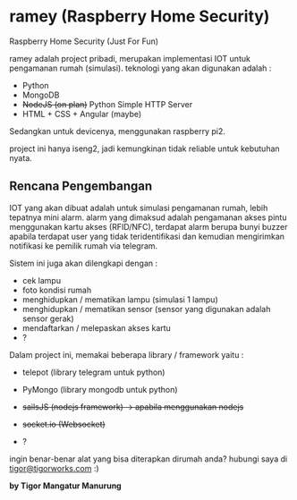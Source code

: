 # ramey (Raspberry Home Security)
Raspberry Home Security (Just For Fun)

ramey adalah project pribadi, merupakan implementasi IOT untuk pengamanan rumah (simulasi). teknologi yang akan digunakan adalah :
- Python
- MongoDB
- ~~NodeJS (on plan)~~ Python Simple HTTP Server
- HTML + CSS + Angular (maybe)

Sedangkan untuk devicenya, menggunakan raspberry pi2.

project ini hanya iseng2, jadi kemungkinan tidak reliable untuk kebutuhan nyata.

Rencana Pengembangan
----
IOT yang akan dibuat adalah untuk simulasi pengamanan rumah, lebih tepatnya mini alarm. alarm yang dimaksud adalah pengamanan akses pintu menggunakan kartu akses (RFID/NFC), terdapat alarm berupa bunyi buzzer apabila terdapat user yang tidak teridentifikasi dan kemudian mengirimkan notifikasi ke pemilik rumah via telegram.

Sistem ini juga akan dilengkapi dengan :
- cek lampu
- foto kondisi rumah
- menghidupkan / mematikan lampu (simulasi 1 lampu)
- menghidupkan / mematikan sensor (sensor yang digunakan adalah sensor gerak)
- mendaftarkan / melepaskan akses kartu
- ?

Dalam project ini, memakai beberapa library / framework yaitu :
- telepot (library telegram untuk python)
- PyMongo (library mongodb untuk python)
- ~~sailsJS (nodejs framework) -> apabila menggunakan nodejs~~
- ~~socket.io (Websocket)~~

- ?


ingin benar-benar alat yang bisa diterapkan dirumah anda? hubungi saya di tigor@tigorworks.com :)

**by Tigor Mangatur Manurung**
